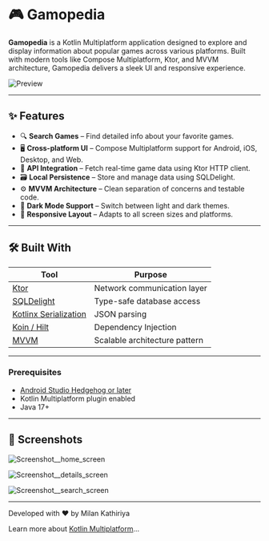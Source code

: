 # 🎮 Gamopedia

**Gamopedia** is a Kotlin Multiplatform application designed to explore and display information about popular games across various platforms. Built with modern tools like Compose Multiplatform, Ktor, and MVVM architecture, Gamopedia delivers a sleek UI and responsive experience.

![Preview](./screenshots/gamopedia_preview.png)

---

## ✨ Features

- 🔍 **Search Games** – Find detailed info about your favorite games.
- 🖥️ **Cross-platform UI** – Compose Multiplatform support for Android, iOS, Desktop, and Web.
- 📡 **API Integration** – Fetch real-time game data using Ktor HTTP client.
- 🗃️ **Local Persistence** – Store and manage data using SQLDelight.
- ⚙️ **MVVM Architecture** – Clean separation of concerns and testable code.
- 🌙 **Dark Mode Support** – Switch between light and dark themes.
- 📱 **Responsive Layout** – Adapts to all screen sizes and platforms.

---

## 🛠️ Built With

| Tool              | Purpose                                  |
|-------------------|------------------------------------------|
| [Ktor](https://ktor.io/)         | Network communication layer         |
| [SQLDelight](https://cashapp.github.io/sqldelight/) | Type-safe database access            |
| [Kotlinx Serialization](https://github.com/Kotlin/kotlinx.serialization) | JSON parsing                        |
| [Koin / Hilt](https://insert-di-library-link.com) | Dependency Injection                |
| [MVVM](https://developer.android.com/jetpack/guide) | Scalable architecture pattern       |

---

### Prerequisites

- [Android Studio Hedgehog or later](https://developer.android.com/studio)
- Kotlin Multiplatform plugin enabled
- Java 17+

---

## 📸 Screenshots

![Screenshot__home_screen](https://github.com/milan-kathiriya-neo/Gamopedia/blob/main/screenshots/HomeScreen.png)

![Screenshot__details_screen](https://github.com/milan-kathiriya-neo/Gamopedia/blob/main/screenshots/DetailsScreen.png)

![Screenshot__search_screen](https://github.com/milan-kathiriya-neo/Gamopedia/blob/main/screenshots/SearchScreen.png)

----

Developed with ❤️ by Milan Kathiriya

Learn more about [Kotlin Multiplatform](https://www.jetbrains.com/help/kotlin-multiplatform-dev/get-started.html)…